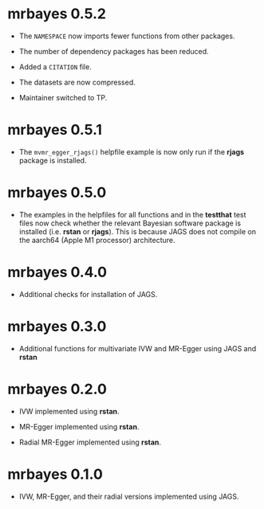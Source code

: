 # mrbayes 0.5.2

* The `NAMESPACE` now imports fewer functions from other packages.

* The number of dependency packages has been reduced.

* Added a `CITATION` file.

* The datasets are now compressed.

* Maintainer switched to TP.

# mrbayes 0.5.1

* The `mvmr_egger_rjags()` helpfile example is now only run if the **rjags** package is installed.

# mrbayes 0.5.0

* The examples in the helpfiles for all functions and in the **testthat** test files now check whether the relevant Bayesian software package is installed (i.e. **rstan** or **rjags**). This is because JAGS does not compile on the aarch64 (Apple M1 processor) architecture.

# mrbayes 0.4.0

* Additional checks for installation of JAGS.

# mrbayes 0.3.0

* Additional functions for multivariate IVW and MR-Egger using JAGS and **rstan**

# mrbayes 0.2.0

* IVW implemented using **rstan**.

* MR-Egger implemented using **rstan**.

* Radial MR-Egger implemented using **rstan**.

# mrbayes 0.1.0

* IVW, MR-Egger, and their radial versions implemented using JAGS.
